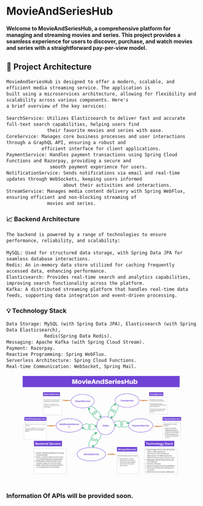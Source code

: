 # MovieAndSeriesHub

#### Welcome to MovieAndSeriesHub, a comprehensive platform for managing and streaming movies and series. This project provides a seamless experience for users to discover, purchase, and watch movies and series with a straightforward pay-per-view model.

## 🚀 Project Architecture
```text
MovieAndSeriesHub is designed to offer a modern, scalable, and efficient media streaming service. The application is 
built using a microservices architecture, allowing for flexibility and scalability across various components. Here's 
a brief overview of the key services:

SearchService: Utilizes Elasticsearch to deliver fast and accurate full-text search capabilities, helping users find 
               their favorite movies and series with ease.
CoreService: Manages core business processes and user interactions through a GraphQL API, ensuring a robust and 
             efficient interface for client applications.
PaymentService: Handles payment transactions using Spring Cloud Functions and Razorpay, providing a secure and 
                smooth payment experience for users.
NotificationService: Sends notifications via email and real-time updates through WebSockets, keeping users informed 
                     about their activities and interactions.
StreamService: Manages media content delivery with Spring WebFlux, ensuring efficient and non-blocking streaming of 
               movies and series.
```

### 📈 Backend Architecture
```text
The backend is powered by a range of technologies to ensure performance, reliability, and scalability:

MySQL: Used for structured data storage, with Spring Data JPA for seamless database interactions.
Redis: An in-memory data store utilized for caching frequently accessed data, enhancing performance.
Elasticsearch: Provides real-time search and analytics capabilities, improving search functionality across the platform.
Kafka: A distributed streaming platform that handles real-time data feeds, supporting data integration and event-driven processing.
```

### 💡 Technology Stack
```text
Data Storage: MySQL (with Spring Data JPA), Elasticsearch (with Spring Data Elasticsearch), 
              Redis(Spring Data Redis).
Messaging: Apache Kafka (with Spring Cloud Stream).
Payment: Razorpay.
Reactive Programming: Spring WebFlux.
Serverless Architecture: Spring Cloud Functions.
Real-time Communication: WebSocket, Spring Mail.
```

![](./project_architecture.png)

### Information Of APIs will be provided soon.